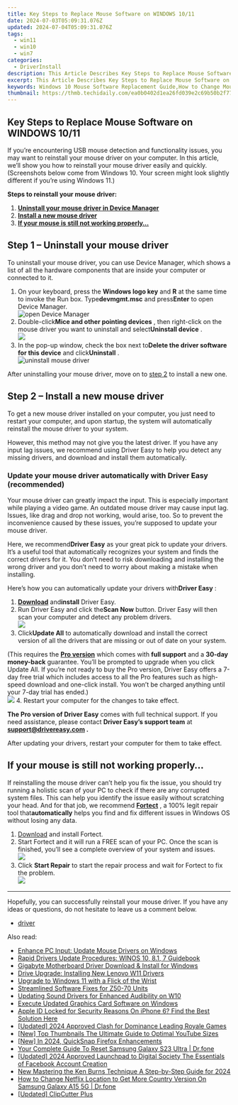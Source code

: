 ```yaml
---
title: Key Steps to Replace Mouse Software on WINDOWS 10/11
date: 2024-07-03T05:09:31.076Z
updated: 2024-07-04T05:09:31.076Z
tags:
  - win11
  - win10
  - win7
categories:
  - DriverInstall
description: This Article Describes Key Steps to Replace Mouse Software on WINDOWS 10/11
excerpt: This Article Describes Key Steps to Replace Mouse Software on WINDOWS 10/11
keywords: Windows 10 Mouse Software Replacement Guide,How to Change Mouse Drivers on Windows 10/11,Replace Logitech Mouse Software in Windows 10,Windows 10/11 Mouse Software Update Steps,Customize Windows 10/11 Mouse Settings & Drivers,Advanced Mouse Software Installation for Windows 10/11,Optimize Mouse Performance on WINDOWS 10/11 Through Software Replacement
thumbnail: https://thmb.techidaily.com/ea0b0402d1ea26fd039e2c69b50b2f77be9bc5a66db4bea78463e158540cfbfa.jpg
---
```


## Key Steps to Replace Mouse Software on WINDOWS 10/11

 If you’re encountering USB mouse detection and functionality issues, you may want to reinstall your mouse driver on your computer. In this article, we’ll show you how to reinstall your mouse driver easily and quickly.  
 (Screenshots below come from Windows 10\. Your screen might look slightly different if you’re using Windows 11\.)

**Steps to reinstall your mouse driver:**

1. **[Uninstall your mouse driver in Device Manager](#step1)**
2. **[Install a new mouse driver](#step2)**
3. **[If your mouse is still not working properly…](#step3)**

## Step 1 – Uninstall your mouse driver

 To uninstall your mouse driver, you can use Device Manager, which shows a list of all the hardware components that are inside your computer or connected to it.

1. On your keyboard, press the **Windows logo key** and **R**  at the same time to invoke the Run box. Type**devmgmt.msc** and press**Enter** to open Device Manager.  
![open Device Manager](https://www.drivereasy.com/wp-content/uploads/2020/09/open-device-manager.png)
2. Double-click**Mice and other pointing devices** , then right-click on the mouse driver you want to uninstall and select**Uninstall device** .  
![](https://www.drivereasy.com/wp-content/uploads/2020/10/uninstall-device-2.jpg)
3. In the pop-up window, check the box next to**Delete the driver software for this device** and click**Uninstall** .  
![uninstall mouse driver](https://images.drivereasy.com/wp-content/uploads/2020/10/confirm-uninstalling.jpg)

 After uninstalling your mouse driver, move on to [step 2](#step2) to install a new one.

## Step 2 – Install a new mouse driver

 To get a new mouse driver installed on your computer, you just need to restart your computer, and upon startup, the system will automatically reinstall the mouse driver to your system.

 However, this method may not give you the latest driver. If you have any input lag issues, we recommend using Driver Easy to help you detect any missing drivers, and download and install them automatically.

### Update your mouse driver automatically with Driver Easy (recommended)

 Your mouse driver can greatly impact the input. This is especially important while playing a video game. An outdated mouse driver may cause input lag. Issues, like drag and drop not working, would arise, too. So to prevent the inconvenience caused by these issues, you’re supposed to update your mouse driver.

 Here, we recommend**Driver Easy** as your great pick to update your drivers. It’s a useful tool that automatically recognizes your system and finds the correct drivers for it. You don’t need to risk downloading and installing the wrong driver and you don’t need to worry about making a mistake when installing.

 Here’s how you can automatically update your drivers with**Driver Easy** :

1. **[Download](https://tools.techidaily.com/drivereasy/download/)**  and**install** Driver Easy.
2. Run Driver Easy and click the**Scan Now** button. Driver Easy will then scan your computer and detect any problem drivers.  
![](https://www.drivereasy.com/wp-content/uploads/2020/10/6_0_scan-now.jpg)
3. Click**Update All** to automatically download and install the correct version of all the drivers that are missing or out of date on your system.  

 (This requires the **[Pro version](https://tools.techidaily.com/drivereasy/download/)**  which comes with **full support**  and a **30-day money-back**  guarantee. You’ll be prompted to upgrade when you click Update All. If you’re not ready to buy the Pro version, Driver Easy offers a 7-day free trial which includes access to all the Pro features such as high-speed download and one-click install. You won’t be charged anything until your 7-day trial has ended.)  
![](https://www.drivereasy.com/wp-content/uploads/2020/10/usb-mouse.png)
4. Restart your computer for the changes to take effect.

**The Pro version of Driver Easy** comes with full technical support. If you need assistance, please contact **Driver Easy’s support team** at **[support@drivereasy.com](mailto:support@drivereasy.com) .**

 After updating your drivers, restart your computer for them to take effect.

## If your mouse is still not working properly…

 If reinstalling the mouse driver can’t help you fix the issue, you should try running a holistic scan of your PC to check if there are any corrupted system files. This can help you identify the issue easily without scratching your head. And for that job, we recommend **[Fortect](https://tools.techidaily.com/drivereasy/download/)**  , a 100% legit repair tool that**automatically** helps you find and fix different issues in Windows OS without losing any data.

1. [Download](https://tools.techidaily.com/drivereasy/download/) and install Fortect.
2. Start Fortect and it will run a FREE scan of your PC. Once the scan is finished, you’ll see a complete overview of your system and issues.  
![](https://www.drivereasy.com/wp-content/uploads/2020/10/fortect-start-scan.jpg)
3. Click **Start Repair** to start the repair process and wait for Fortect to fix the problem.  
![](https://www.drivereasy.com/wp-content/uploads/2022/10/Fortect-start-repair.png)

---

 Hopefully, you can successfully reinstall your mouse driver. If you have any ideas or questions, do not hesitate to leave us a comment below.

* [driver](https://tools.techidaily.com/drivereasy/download/)

<ins class="adsbygoogle"
     style="display:block"
     data-ad-format="autorelaxed"
     data-ad-client="ca-pub-7571918770474297"
     data-ad-slot="1223367746"></ins>



<ins class="adsbygoogle"
     style="display:block"
     data-ad-client="ca-pub-7571918770474297"
     data-ad-slot="8358498916"
     data-ad-format="auto"
     data-full-width-responsive="true"></ins>

<span class="atpl-alsoreadstyle">Also read:</span>
<div><ul>
<li><a href="https://driver-install.techidaily.com/enhance-pc-input-update-mouse-drivers-on-windows/"><u>Enhance PC Input: Update Mouse Drivers on Windows</u></a></li>
<li><a href="https://driver-install.techidaily.com/rapid-drivers-update-procedures-winos-10-81-7-guidebook/"><u>Rapid Drivers Update Procedures: WINOS 10, 8.1, 7 Guidebook</u></a></li>
<li><a href="https://driver-install.techidaily.com/gigabyte-motherboard-driver-download-and-install-for-windows/"><u>Gigabyte Motherboard Driver Download & Install for Windows</u></a></li>
<li><a href="https://driver-install.techidaily.com/drive-upgrade-installing-new-lenovo-w11-drivers/"><u>Drive Upgrade: Installing New Lenovo W11 Drivers</u></a></li>
<li><a href="https://driver-install.techidaily.com/upgrade-to-windows-11-with-a-flick-of-the-wrist/"><u>Upgrade to Windows 11 with a Flick of the Wrist</u></a></li>
<li><a href="https://driver-install.techidaily.com/streamlined-software-fixes-for-z50-70-units/"><u>Streamlined Software Fixes for Z50-70 Units</u></a></li>
<li><a href="https://driver-install.techidaily.com/updating-sound-drivers-for-enhanced-audibility-on-w10/"><u>Updating Sound Drivers for Enhanced Audibility on W10</u></a></li>
<li><a href="https://driver-install.techidaily.com/execute-updated-graphics-card-software-on-windows/"><u>Execute Updated Graphics Card Software on Windows</u></a></li>
<li><a href="https://apple-account.techidaily.com/apple-id-locked-for-security-reasons-on-iphone-6-find-the-best-solution-here-by-drfone-ios/"><u>Apple ID Locked for Security Reasons On iPhone 6? Find the Best Solution Here</u></a></li>
<li><a href="https://visual-screen-recording.techidaily.com/updated-2024-approved-clash-for-dominance-leading-royale-games/"><u>[Updated] 2024 Approved  Clash for Dominance  Leading Royale Games</u></a></li>
<li><a href="https://facebook-video-footage.techidaily.com/new-top-thumbnails-the-ultimate-guide-to-optimal-youtube-sizes/"><u>[New] Top Thumbnails  The Ultimate Guide to Optimal YouTube Sizes</u></a></li>
<li><a href="https://screen-capture.techidaily.com/new-in-2024-quicksnap-firefox-enhancements/"><u>[New] In 2024, QuickSnap Firefox Enhancements</u></a></li>
<li><a href="https://techidaily.com/your-complete-guide-to-reset-samsung-galaxy-s23-ultra-drfone-by-drfone-reset-android-reset-android/"><u>Your Complete Guide To Reset Samsung Galaxy S23 Ultra | Dr.fone</u></a></li>
<li><a href="https://facebook-clips.techidaily.com/updated-2024-approved-launchpad-to-digital-society-the-essentials-of-facebook-account-creation/"><u>[Updated] 2024 Approved  Launchpad to Digital Society  The Essentials of Facebook Account Creation</u></a></li>
<li><a href="https://smart-video-editing.techidaily.com/new-mastering-the-ken-burns-technique-a-step-by-step-guide-for-2024/"><u>New Mastering the Ken Burns Technique A Step-by-Step Guide for 2024</u></a></li>
<li><a href="https://fake-location.techidaily.com/how-to-change-netflix-location-to-get-more-country-version-on-samsung-galaxy-a15-5g-drfone-by-drfone-virtual-android/"><u>How to Change Netflix Location to Get More Country Version On Samsung Galaxy A15 5G | Dr.fone</u></a></li>
<li><a href="https://facebook-record-videos.techidaily.com/updated-clipcutter-plus/"><u>[Updated] ClipCutter Plus</u></a></li>
</ul></div>
